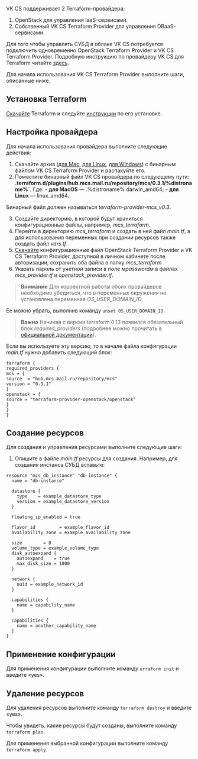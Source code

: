 VK CS поддерживает 2 Terraform-провайдера:

1. OpenStack для управления IaaS-сервисами.
2. Собственный VK CS Terraform Provider для управления DBaaS-сервисами.

Для того чтобы управлять СУБД в облаке VK CS потребуется подключить одновременно OpenStack Terraform Provider и VK CS Terraform Provider. Подробную инструкцию по провайдеру VK CS для Terraform читайте [здесь](https://mcs.mail.ru/terraform/docs").

Для начала использования VK CS Terraform Provider выполните шаги, описанные ниже.

## Установка Terraform

[Скачайте](https://www.terraform.io/downloads.html) Terraform и следуйте [инструкции](https://learn.hashicorp.com/tutorials/terraform/install-cli) по его установке.

## Настройка провайдера

Для начала использования провайдера выполните следующие действия:

1. Скачайте архив ([для Mac](https://hub.mcs.mail.ru/repository/terraform/darwin/v0.3.0/mcs-provider.zip), [для Linux](https://hub.mcs.mail.ru/repository/terraform/linux/v0.3.0/mcs-provider.zip), [для Windows](https://hub.mcs.mail.ru/repository/terraform/windows/v0.2.2/mcs-provider.zip)) с бинарным файлом VK CS Terraform Provider и распакуйте его.
2. Поместите бинарный файл VK CS провайдера по следующему пути: **.terraform.d/plugins/hub.mcs.mail.ru/repository/mcs/0.3.1/%distroname%`**.
   Где: - **для MacOS** — .%distroname% darwin_amd64; - **для Linux** — linux_amd64.

Бинарный файл должен называться _terraform-provider-mcs_v0.3_.

3. Создайте директорию, в которой будут храниться конфигурационные файлы, например, _mcs_terraform_.
4. Перейти в директорию _mcs_terraform_ и создать в ней файл _main.tf_, а для использования переменных при создании ресурсов также создать файл _vars.tf_.
5. [Скачайте](https://mcs.mail.ru/app/project/terraform/) конфигурационные файл OpenStack Terraform Provider и VK CS Terraform Provider, доступной в личном кабинете после авторизации, сохранить оба файла в папку _mcs_terraform_
6. Указать пароль от учетной записи в поле _мpasswordм_ в файлах _mcs_provider.tf_ и _openstack_provider.tf_.

> **Внимание**
> Для корректной работы обоих провайдеров необходимо убедиться, что в переменных окружения не установлена переменная _OS_USER_DOMAIN_ID_.

Ее можно убрать, выполнив команду `unset OS_USER_DOMAIN_ID`.

> **Важно**
> Начиная с версии terraform 0.13 появился обязательный блок _required_providers_ (подробнее можно прочитать в [официальной документации](https://www.terraform.io/docs/language/providers/requirements.html)).

Если вы используете эту версию, то в начале файла конфигурации _main.tf_ нужно добавить следующий блок:

```
terraform {
required_providers {
mcs = {
source  = "hub.mcs.mail.ru/repository/mcs"
version = "0.3.1"
}
openstack = {
source = "terraform-provider-openstack/openstack"
}
}
}
```

## Создание ресурсов

Для создания и управления ресурсами выполните следующие шаги:

1. Опишите в файле _main.tf_ ресурсы для создания. Например, для создания инстанса СУБД вставьте:

```
resource "mcs_db_instance" "db-instance" {
  name = "db-instance"

  datastore {
    type    = example_datastore_type
    version = example_datastore_version
  }

  floating_ip_enabled = true

  flavor_id         = example_flavor_id
  availability_zone = example_availability_zone

  size        = 8
  volume_type = example_volume_type
  disk_autoexpand {
    autoexpand    = true
    max_disk_size = 1000
  }

  network {
    uuid = example_network_id
  }

  capabilities {
    name = capability_name
  }

  capabilities {
    name = another_capability_name
  }
}
```

## Применение конфигурации

Для применения конфигурации выполните команду `erraform init` и введите «yes».

## Удаление ресурсов

Для удаления ресурсов выполните команду `terraform destroy` и введите «yes».

Чтобы увидеть, какие ресурсы будут созданы, выполните команду `terraform plan`.

Для применения выбранной конфигурации выполните команду `terraform apply`.
